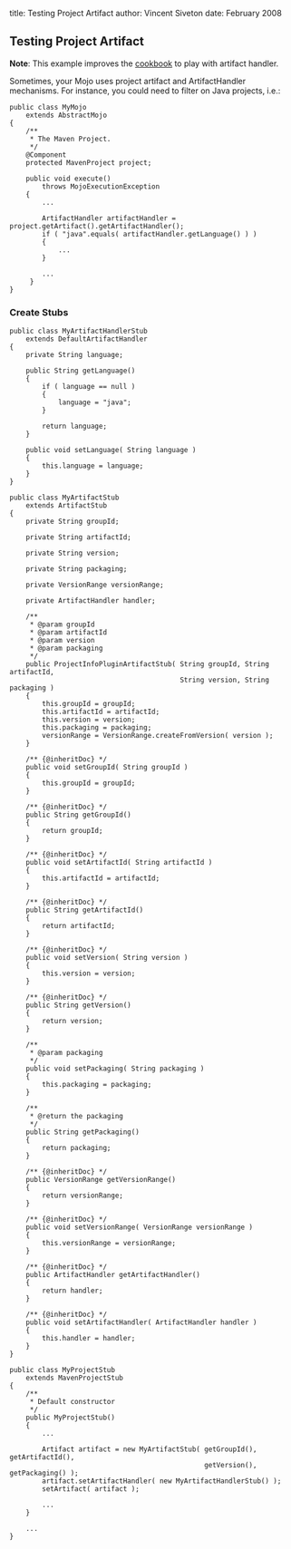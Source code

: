 title: Testing Project Artifact
author: Vincent Siveton
date: February 2008

<!--  Licensed to the Apache Software Foundation (ASF) under one -->
<!--  or more contributor license agreements.  See the NOTICE file -->
<!--  distributed with this work for additional information -->
<!--  regarding copyright ownership.  The ASF licenses this file -->
<!--  to you under the Apache License, Version 2.0 (the -->
<!--  "License"); you may not use this file except in compliance -->
<!--  with the License.  You may obtain a copy of the License at -->
<!--  -->
<!--    http://www.apache.org/licenses/LICENSE-2.0 -->
<!--  -->
<!--  Unless required by applicable law or agreed to in writing, -->
<!--  software distributed under the License is distributed on an -->
<!--  "AS IS" BASIS, WITHOUT WARRANTIES OR CONDITIONS OF ANY -->
<!--  KIND, either express or implied.  See the License for the -->
<!--  specific language governing permissions and limitations -->
<!--  under the License. -->
## Testing Project Artifact


 **Note**: This example improves the [cookbook](../getting-started/index.html) to play with artifact handler.


 Sometimes, your Mojo uses project artifact and ArtifactHandler mechanisms. For instance, you could need to filter on Java projects, i.e.:



```
public class MyMojo
    extends AbstractMojo
{
    /**
     * The Maven Project.
     */
    @Component
    protected MavenProject project;

    public void execute()
        throws MojoExecutionException
    {
        ...

        ArtifactHandler artifactHandler = project.getArtifact().getArtifactHandler();
        if ( "java".equals( artifactHandler.getLanguage() ) )
        {
            ...
        }

        ...
     }
}
```

### Create Stubs



```
public class MyArtifactHandlerStub
    extends DefaultArtifactHandler
{
    private String language;

    public String getLanguage()
    {
        if ( language == null )
        {
            language = "java";
        }

        return language;
    }

    public void setLanguage( String language )
    {
        this.language = language;
    }
}
```


```
public class MyArtifactStub
    extends ArtifactStub
{
    private String groupId;

    private String artifactId;

    private String version;

    private String packaging;

    private VersionRange versionRange;

    private ArtifactHandler handler;

    /**
     * @param groupId
     * @param artifactId
     * @param version
     * @param packaging
     */
    public ProjectInfoPluginArtifactStub( String groupId, String artifactId,
                                          String version, String packaging )
    {
        this.groupId = groupId;
        this.artifactId = artifactId;
        this.version = version;
        this.packaging = packaging;
        versionRange = VersionRange.createFromVersion( version );
    }

    /** {@inheritDoc} */
    public void setGroupId( String groupId )
    {
        this.groupId = groupId;
    }

    /** {@inheritDoc} */
    public String getGroupId()
    {
        return groupId;
    }

    /** {@inheritDoc} */
    public void setArtifactId( String artifactId )
    {
        this.artifactId = artifactId;
    }

    /** {@inheritDoc} */
    public String getArtifactId()
    {
        return artifactId;
    }

    /** {@inheritDoc} */
    public void setVersion( String version )
    {
        this.version = version;
    }

    /** {@inheritDoc} */
    public String getVersion()
    {
        return version;
    }

    /**
     * @param packaging
     */
    public void setPackaging( String packaging )
    {
        this.packaging = packaging;
    }

    /**
     * @return the packaging
     */
    public String getPackaging()
    {
        return packaging;
    }

    /** {@inheritDoc} */
    public VersionRange getVersionRange()
    {
        return versionRange;
    }

    /** {@inheritDoc} */
    public void setVersionRange( VersionRange versionRange )
    {
        this.versionRange = versionRange;
    }

    /** {@inheritDoc} */
    public ArtifactHandler getArtifactHandler()
    {
        return handler;
    }

    /** {@inheritDoc} */
    public void setArtifactHandler( ArtifactHandler handler )
    {
        this.handler = handler;
    }
}
```


```
public class MyProjectStub
    extends MavenProjectStub
{
    /**
     * Default constructor
     */
    public MyProjectStub()
    {
        ...

        Artifact artifact = new MyArtifactStub( getGroupId(), getArtifactId(),
                                                getVersion(), getPackaging() );
        artifact.setArtifactHandler( new MyArtifactHandlerStub() );
        setArtifact( artifact );

        ...
    }

    ...
}
```


